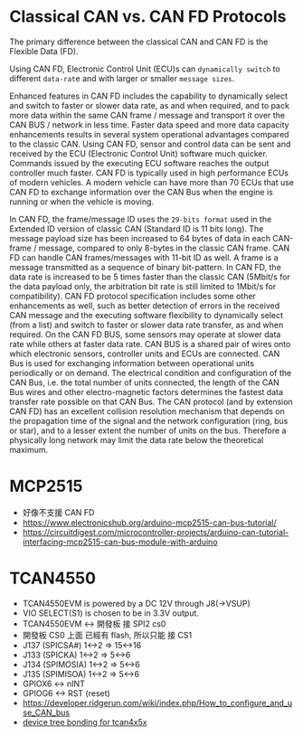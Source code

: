 # Classical CAN vs. CAN FD Protocols

The primary difference between the classical CAN and CAN FD is the Flexible Data (FD). 

Using CAN FD, Electronic Control Unit (ECU)s can `dynamically switch` to different `data-rat`e and with larger or smaller `message sizes`. 

Enhanced features in CAN FD includes the capability to dynamically select and switch to faster or slower data rate, as and when required, 
and to pack more data within the same CAN frame / message and transport it over the CAN BUS / network in less time. Faster data speed and more data capacity enhancements results in several system operational advantages compared to the classic CAN. Using CAN FD, sensor and control data can be sent and received by the ECU (Electronic Control Unit) software much quicker. Commands issued by the executing ECU software reaches the output controller much faster. CAN FD is typically used in high performance ECUs of modern vehicles. A modern vehicle can have more than 70 ECUs that use CAN FD to exchange information over the CAN Bus when the engine is running or when the vehicle is moving.

In CAN FD, 
  the frame/message ID uses the `29-bits format` used in the Extended ID version of classic CAN (Standard ID is 11 bits long). 
  The message payload size has been increased to 64 bytes of data in each CAN-frame / message, compared to only 8-bytes in the classic CAN frame. 
  CAN FD can handle CAN frames/messages with 11-bit ID as well. 
  A frame is a message transmitted as a sequence of binary bit-pattern. 
  In CAN FD, the data rate is increased to be 5 times faster than the classic CAN 
     (5Mbit/s for the data payload only, the arbitration bit rate is still limited to 1Mbit/s for compatibility). 
  CAN FD protocol specification includes some other enhancements as well, such as better detection of errors in the received CAN message and the executing software flexibility to dynamically select (from a list) and switch to faster or slower data rate transfer, as and when required. On the CAN FD BUS, some sensors may operate at slower data rate while others at faster data rate. CAN BUS is a shared pair of wires onto which electronic sensors, controller units and ECUs are connected. CAN Bus is used for exchanging information between operational units periodically or on demand. The electrical condition and configuration of the CAN Bus, i.e. the total number of units connected, the length of the CAN Bus wires and other electro-magnetic factors determines the fastest data transfer rate possible on that CAN Bus. The CAN protocol (and by extension CAN FD) has an excellent collision resolution mechanism that depends on the propagation time of the signal and the network configuration (ring, bus or star), and to a lesser extent the number of units on the bus. Therefore a physically long network may limit the data rate below the theoretical maximum.






# MCP2515
* 好像不支援 CAN FD
* https://www.electronicshub.org/arduino-mcp2515-can-bus-tutorial/
* https://circuitdigest.com/microcontroller-projects/arduino-can-tutorial-interfacing-mcp2515-can-bus-module-with-arduino

# TCAN4550
* TCAN4550EVM is powered by a DC 12V through J8(->VSUP)
* VIO SELECT(S1) is chosen to be in 3.3V output.
* TCAN4550EVM <-> 開發板 接 SPI2 cs0
 * 開發板 CS0 上面 已經有 flash, 所以只能 接 CS1
 * J137 (SPICSA#)  1<->2    =>  15<->16
 * J133 (SPICKA)   1<->2    =>  5<->6
 * J134 (SPIMOSIA) 1<->2    =>  5<->6
 * J135 (SPIMISOA) 1<->2    =>  5<->6
* GPIOX6 <-> nINT
* GPIOG6 <-> RST (reset)
* https://developer.ridgerun.com/wiki/index.php/How_to_configure_and_use_CAN_bus
* [device tree bonding for tcan4x5x](https://www.kernel.org/doc/Documentation/devicetree/bindings/net/can/tcan4x5x.txt) 
